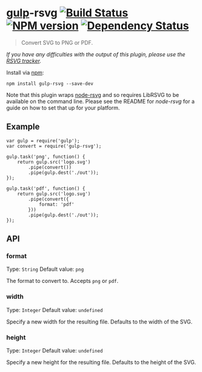# [gulp](https://github.com/wearefractal/gulp)-rsvg [![Build Status](https://travis-ci.org/ben-eb/gulp-rsvg.png?branch=master)](https://travis-ci.org/ben-eb/gulp-rsvg) [![NPM version](https://badge.fury.io/js/gulp-rsvg.png)](http://badge.fury.io/js/gulp-rsvg) [![Dependency Status](https://gemnasium.com/ben-eb/gulp-rsvg.png)](https://gemnasium.com/ben-eb/gulp-rsvg)

> Convert SVG to PNG or PDF.

*If you have any difficulties with the output of this plugin, please use the [RSVG tracker](https://github.com/walling/node-rsvg/issues).*

Install via [npm](https://npmjs.org/package/gulp-rsvg):

```
npm install gulp-rsvg --save-dev
```

Note that this plugin wraps [node-rsvg](https://github.com/walling/node-rsvg) and so requires LibRSVG to be available on the command line. Please see the README for *node-rsvg* for a guide on how to set that up for your platform.

## Example

```
var gulp = require('gulp');
var convert = require('gulp-rsvg');

gulp.task('png', function() {
    return gulp.src('logo.svg')
        .pipe(convert())
        .pipe(gulp.dest('./out'));
});

gulp.task('pdf', function() {
    return gulp.src('logo.svg')
        .pipe(convert({
            format: 'pdf'
        }))
        .pipe(gulp.dest('./out'));
});
```

## API

### format
Type: `String`
Default value: `png`

The format to convert to. Accepts `png` or `pdf`.

### width
Type: `Integer`
Default value: `undefined`

Specify a new width for the resulting file. Defaults to the width of the SVG.

### height
Type: `Integer`
Default value: `undefined`

Specify a new height for the resulting file. Defaults to the height of the SVG.
